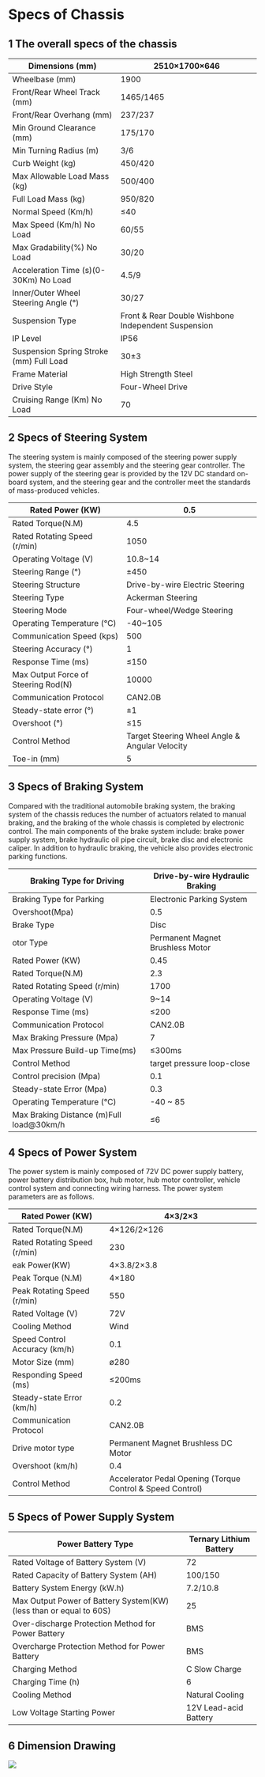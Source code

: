 # Specs of Chassis

## 1 The overall specs of the chassis

| Dimensions (mm)                                  | 2510×1700×646                                                |
| -------------------------------------------------------- | ------------------------------------------------------------ |
| Wheelbase (mm)                                    | 1900                                                         |
| Front/Rear Wheel Track (mm)                    | 1465/1465                                                    |
| Front/Rear Overhang (mm)                        | 237/237                                                      |
| Min Ground Clearance (mm)                 | 175/170                                                      |
| Min Turning Radius (m)                          | 3/6                                                          |
| Curb Weight (kg)                                | 450/420                                                      |
| Max Allowable Load Mass  (kg)                | 500/400                                                      |
| Full Load Mass (kg)                             | 950/820                                                      |
| Normal Speed (Km/h)                           | ≤40                                                          |
| Max Speed (Km/h) No Load                  | 60/55                                                        |
| Max Gradability(%) No Load                    | 30/20                                                        |
| Acceleration Time (s)(0-30Km) No Load | 4.5/9                                                        |
| Inner/Outer Wheel Steering Angle (°)           | 30/27                                                        |
| Suspension Type                                     | Front & Rear Double Wishbone Independent Suspension |
| IP Level                                            | IP56                                                         |
| Suspension Spring Stroke (mm) Full Load    | 30±3                                                         |
| Frame Material                                       | High Strength Steel                                      |
| Drive Style                                          | Four-Wheel Drive                                         |
| Cruising Range (Km) No Load                  | 70                                                           |

## 2 Specs of Steering System

The steering system is mainly composed of the steering power supply system, the steering gear assembly and the steering gear controller. The power supply of the steering gear is provided by the 12V DC standard on-board system, and the steering gear and the controller meet the standards of mass-produced vehicles.

| Rated Power (KW)                       | 0.5                                                       |
| ------------------------------------------------ | --------------------------------------------------------- |
| Rated Torque(N.M)                      | 4.5                                                       |
| Rated Rotating Speed (r/min)         | 1050                                                      |
| Operating Voltage (V)                    | 10.8~14                                                   |
| Steering Range (°)                    | ±450                                                      |
| Steering Structure                          | Drive-by-wire Electric Steering                     |
| Steering Type                               | Ackerman Steering                                    |
| Steering Mode                               | Four-wheel/Wedge Steering                          |
| Operating Temperature (℃)                | -40~105                                                   |
| Communication Speed (kps)             | 500                                                       |
| Steering Accuracy  (°)                   | 1                                                         |
| Response Time (ms)                      | ≤150                                                      |
| Max Output Force of Steering Rod(N) | 10000                                                     |
| Communication Protocol                       | CAN2.0B                                                   |
| Steady-state error (°)                   | ±1                                                        |
| Overshoot (°)                             | ≤15                                                       |
| Control Method                               | Target Steering Wheel Angle & Angular Velocity |
| Toe-in (mm)                               | 5                                                         |

## 3 Specs of Braking System

Compared with the traditional automobile braking system, the braking system of the chassis reduces the number of actuators related to manual braking, and the braking of the whole chassis is completed by electronic control. The main components of the brake system include: brake power supply system, brake hydraulic oil pipe circuit, brake disc and electronic caliper. In addition to hydraulic braking, the vehicle also provides electronic parking functions.

| Braking Type for Driving                                | Drive-by-wire Hydraulic Braking  |
| ------------------------------------------------------------- | -------------------------------------- |
| Braking Type for Parking                                | Electronic Parking System        |
| Overshoot(Mpa)                                       | 0.5                                    |
| Brake Type                                               | Disc                                 |
| otor Type                                                | Permanent Magnet Brushless Motor |
| Rated Power (KW)                                     | 0.45                                   |
| Rated Torque(N.M)                                   | 2.3                                    |
| Rated Rotating Speed (r/min)                      | 1700                                   |
| Operating Voltage (V)                                 | 9~14                                   |
| Response Time (ms)                                   | ≤200                                   |
| Communication Protocol                                    | CAN2.0B                                |
| Max Braking Pressure (Mpa)                         | 7                                      |
| Max Pressure Build-up Time(ms)                   | ≤300ms                                 |
| Control Method                                            | target pressure loop-close     |
| Control precision (Mpa)                             | 0.1                                    |
| Steady-state Error (Mpa)                            | 0.3                                    |
| Operating Temperature (℃)                             | -40 ~ 85                               |
| Max Braking Distance (m)Full load@30km/h | ≤6                                     |

## 4 Specs of Power System

The power system is mainly composed of 72V DC power supply battery, power battery distribution box, hub motor, hub motor controller, vehicle control system and connecting wiring harness. The power system parameters are as follows.

| Rated Power (KW)                | 4×3/2×3                                                                     |
| ---------------------------------------- | --------------------------------------------------------------------------- |
| Rated Torque(N.M)              | 4×126/2×126                                                                 |
| Rated Rotating Speed (r/min) | 230                                                                         |
| eak Power(KW)                  | 4×3.8/2×3.8                                                                 |
| Peak Torque (N.M)              | 4×180                                                                       |
| Peak Rotating Speed (r/min)  | 550                                                                         |
| Rated Voltage (V)                | 72V                                                                         |
| Cooling Method                       | Wind                                                                     |
| Speed Control Accuracy (km/h) | 0.1                                                                         |
| Motor Size (mm)                 | ø280                                                                        |
| Responding Speed (ms)           | ≤200ms                                                                      |
| Steady-state Error (km/h)     | 0.2                                                                         |
| Communication Protocol               | CAN2.0B                                                                     |
| Drive motor type                   | Permanent Magnet Brushless DC Motor                                |
| Overshoot (km/h)               | 0.4                                                                         |
| Control Method                       | Accelerator Pedal Opening (Torque Control & Speed Control) |

## 5 Specs of Power Supply System

| Power Battery Type                                                                | Ternary Lithium Battery   |
| --------------------------------------------------------------------------------------- | ----------------------------- |
| Rated Voltage of Battery System (V)                                         | 72                            |
| Rated Capacity of Battery System (AH)                                     | 100/150                       |
| Battery System Energy (kW.h)                                               | 7.2/10.8                      |
| Max Output Power of Battery System(KW)(less than or equal to 60S) | 25                            |
| Over-discharge Protection Method for Power Battery                            | BMS                           |
| Overcharge Protection Method for Power Battery                                | BMS                           |
| Charging Method                                                                     | C Slow Charge            |
| Charging Time (h)                                                                | 6                             |
| Cooling Method                                                                      | Natural Cooling           |
| Low Voltage Starting Power                                                        | 12V Lead-acid Battery |

## 6 Dimension Drawing

![](https://tcs.teambition.net/storage/312s01cab6f75e643ea3dfba3b5bf149eb5e?Signature=eyJhbGciOiJIUzI1NiIsInR5cCI6IkpXVCJ9.eyJBcHBJRCI6IjU5Mzc3MGZmODM5NjMyMDAyZTAzNThmMSIsIl9hcHBJZCI6IjU5Mzc3MGZmODM5NjMyMDAyZTAzNThmMSIsIl9vcmdhbml6YXRpb25JZCI6IiIsImV4cCI6MTY4MjU4OTE4MiwiaWF0IjoxNjgxOTg0MzgyLCJyZXNvdXJjZSI6Ii9zdG9yYWdlLzMxMnMwMWNhYjZmNzVlNjQzZWEzZGZiYTNiNWJmMTQ5ZWI1ZSJ9.olTDl5fDIJW-SWmJLjQtoBuB3wmKgbp0c3rWEcQdLyo&download=%E5%B1%8F%E5%B9%95%E6%88%AA%E5%9B%BE%202023-04-14%20104029.png "")
